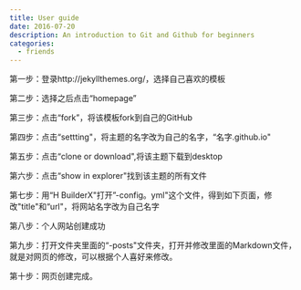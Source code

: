 ```yaml
---
title: User guide
date: 2016-07-20
description: An introduction to Git and Github for beginners
categories:
  - friends
---
```

第一步：登录http://jekyllthemes.org/，选择自己喜欢的模板

第二步：选择之后点击“homepage”

第三步：点击“fork”，将该模板fork到自己的GitHub

第四步：点击“settting"，将主题的名字改为自己的名字，“名字.github.io"

第五步：点击“clone or download",将该主题下载到desktop

第六步：点击“show in explorer"找到该主题的所有文件

第七步：用“H BuilderX"打开”-config。yml"这个文件，得到如下页面，修改"title"和“url"，将网站名字改为自己名字

第八步：个人网站创建成功

第九步：打开文件夹里面的“-posts"文件夹，打开并修改里面的Markdown文件，就是对网页的修改，可以根据个人喜好来修改。

第十步：网页创建完成。



![]()
